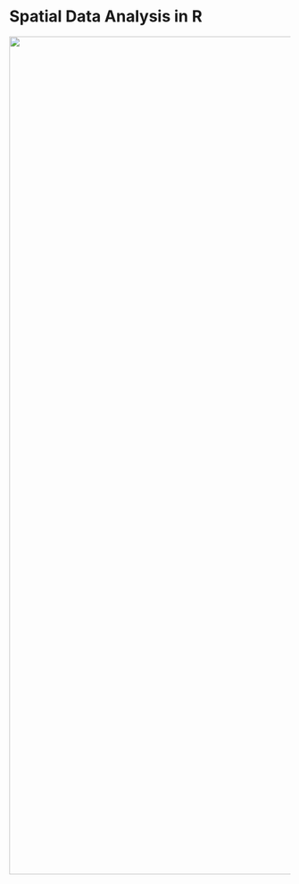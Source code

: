 # Spatial Data Analysis in R

<p align="center">
	<img title="R" alt="R" src="images/FL.jpg" height="1500" />

</p>
